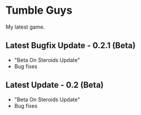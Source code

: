 # Tumble Guys
My latest game.

## Latest Bugfix Update - 0.2.1 (Beta)
+ "Beta On Steroids Update"
+ Bug fixes

## Latest Update - 0.2 (Beta)
+ "Beta On Steroids Update"
+ Bug fixes
